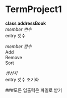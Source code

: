 # TermProject1
**class addressBook**  
*member 변수*  
  entry 갯수
  
*member 함수*  
  Add  
  Remove  
  Sort
  
  
*생성자*  
  entry 갯수 초기화



###모든 입출력은 파일로 받기
